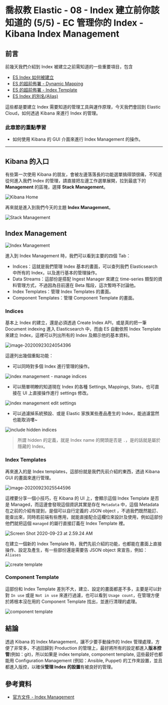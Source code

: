 # 喬叔教 Elastic - 08 - Index 建立前你該知道的 (5/5) - EC 管理你的 Index - Kibana Index Management

## 前言

前幾天我們介紹到 Index 被建立之前需知道的一些重要項目，包含 

- [ES Index 如何被建立](https://ithelp.ithome.com.tw/articles/10236906) 
- [ES 的超前佈署 - Dynamic Mapping](https://ithelp.ithome.com.tw/articles/10238283)
- [ES 的超前佈署 - Index Template](https://ithelp.ithome.com.tw/articles/10239736)
- [ES Index 的別名(Alias)](https://ithelp.ithome.com.tw/articles/10241035)

這些都是要建立 Index 需要知道的管理工具與運作原理，今天我們會回到 Elastic Cloud，如何透過 Kibana 來進行 Index 的管理。

### 此章節的重點學習

- 如何使用 Kibana 的 GUI 介面來進行 Index Management 的操作。

---

## Kibana 的入口

有些第一次使用 Kibana 的朋友，會被左邊落落長的功能選單搞得頭很痛，不知道從何進入我們 Index 的管理，請直接把左邊工作選單展開，拉到最底下的 **Management** 的區塊，選擇 **Stack Management**。

![Kibana Home](https://i.imgur.com/6QUx6TG.png)

再來就是進入到我們今天的主題 **Index Management**。

![Stack Management](https://i.imgur.com/Q7tnNrv.png)



## Index Management

![Index Management](https://i.imgur.com/tY5Tpu2.png)

進入到 Index Management 時，我們可以看到主要的四個 Tab：

- Indices：這就是我們管理 Index 基本的畫面，可以查列我們 Elasticsearch 中所有的 Index，以及進行基本的管理操作。
- Data Streams：這部份是搭配 Ingest Manager 來建立 time-series 類型的資料管理方式，不過因為目前還在 Beta 階段，這次暫時不討論他。
- Index Templates：管理 Index Templates 的畫面。
- Component Templates：管理 Component Template 的畫面。

### Indices

基本上 Index 的建立，還是必須透過 Create Index API，或是真的把一筆 Document indexing 進入 Elasticsearch 中，而由 ES 自動依照 Index Template 來建立 Index，這裡可以列出所有的 Index 及顯示他的基本資料。

![image-20200923024054396](https://i.imgur.com/cHQuboF.png)



這邊列出幾個重點功能：

- 可以同時對多個 Index 進行管理的操作。

![index management - manage indices](https://i.imgur.com/FhucpSA.png)

- 可以簡單明瞭的知道現在 Index 的各種 Settings, Mappings, Stats，也可直接在 UI 上直接操作進行 settings 修改。

![index management edit settings](https://i.imgur.com/HhCt8sq.png)

- 可以過濾掉系統預設、或是 Elastic 家族某些產品產生的 Index，能過濾當然也能取消嘍~

![include hidden indices](https://i.imgur.com/mGSqLaX.png)

> 所謂 hidden 的定義，就是 Index name 的開頭是否是 `.`，是的話就是屬於隱藏的 Index。



### Index Templates

再來進入的是 Index templates，這部份就是我們先前介紹的東西，透過 Kibana GUI 的畫面來進行管理。

![image-20200923025544596](https://i.imgur.com/5sBot0Q.png)

這裡要分享一個小技巧，在 Kibana 的 UI 上，會顯示這個 Index Template 是否是 Managed，而這邊會發現這個資訊其實是存在 `Metadata` 中，這個 Metadata 在之前的介紹有提到，是個可以自行定義的 JSON object ，不過我們既然能訂、能查出來，同時若前端有些應用，就能直接配合這欄位來設計及使用，例如這部份他們就把這個 `managed` 的屬行直接訂義在 Index Template 裡。

![Screen Shot 2020-09-23 at 2.59.24 AM](https://i.imgur.com/qVvDS0S.png)



在建立一個新的 Index Template 時，我們先前介紹的功能，也都能在畫面上直接操作、設定及產生，有一些部份還是需要告 JSON object 來宣告，例如：`Aliases`

![create template](https://i.imgur.com/0q89Jt2.png)



### Component Template

這部份和 Index Template 差別不大，建立、設定的畫面都差不多，主要是可以針對 `In use` 或是 `Not in use` 來進行過濾，也可以看到 `Usage count`，在管理方便於將根本沒在用的 Component Template 找出，並進行清理的處理。

![component template](https://i.imgur.com/vMygCLQ.png)



## 結論

透過 Kibana 的 Index Management，讓不少要手動操作的 Index 管理處理，方便了非常多，不過回歸到 Production 的管理上，最好將所有的設定都進入**版本控管**(例如：git)，所以如果是 index template, component template, 這些最好也都能用 Configuration Management (例如：Ansible, Puppet) 的工作來設置，並且都進入版控，以確保**管理 Index 的設置**有被良好的管理。



## 參考資料

- [官方文件 - Index Management](https://www.elastic.co/guide/en/kibana/7.9/managing-indices.html)



